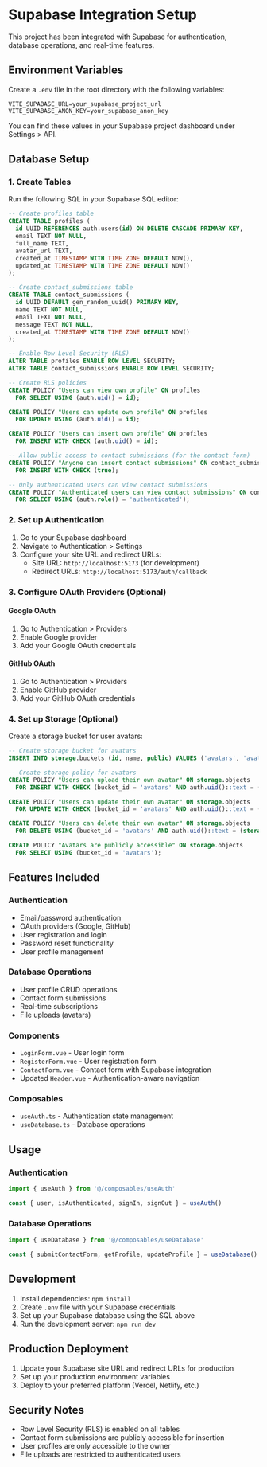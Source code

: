 # Supabase Integration Setup

This project has been integrated with Supabase for authentication, database operations, and real-time features.

## Environment Variables

Create a `.env` file in the root directory with the following variables:

```env
VITE_SUPABASE_URL=your_supabase_project_url
VITE_SUPABASE_ANON_KEY=your_supabase_anon_key
```

You can find these values in your Supabase project dashboard under Settings > API.

## Database Setup

### 1. Create Tables

Run the following SQL in your Supabase SQL editor:

```sql
-- Create profiles table
CREATE TABLE profiles (
  id UUID REFERENCES auth.users(id) ON DELETE CASCADE PRIMARY KEY,
  email TEXT NOT NULL,
  full_name TEXT,
  avatar_url TEXT,
  created_at TIMESTAMP WITH TIME ZONE DEFAULT NOW(),
  updated_at TIMESTAMP WITH TIME ZONE DEFAULT NOW()
);

-- Create contact_submissions table
CREATE TABLE contact_submissions (
  id UUID DEFAULT gen_random_uuid() PRIMARY KEY,
  name TEXT NOT NULL,
  email TEXT NOT NULL,
  message TEXT NOT NULL,
  created_at TIMESTAMP WITH TIME ZONE DEFAULT NOW()
);

-- Enable Row Level Security (RLS)
ALTER TABLE profiles ENABLE ROW LEVEL SECURITY;
ALTER TABLE contact_submissions ENABLE ROW LEVEL SECURITY;

-- Create RLS policies
CREATE POLICY "Users can view own profile" ON profiles
  FOR SELECT USING (auth.uid() = id);

CREATE POLICY "Users can update own profile" ON profiles
  FOR UPDATE USING (auth.uid() = id);

CREATE POLICY "Users can insert own profile" ON profiles
  FOR INSERT WITH CHECK (auth.uid() = id);

-- Allow public access to contact submissions (for the contact form)
CREATE POLICY "Anyone can insert contact submissions" ON contact_submissions
  FOR INSERT WITH CHECK (true);

-- Only authenticated users can view contact submissions
CREATE POLICY "Authenticated users can view contact submissions" ON contact_submissions
  FOR SELECT USING (auth.role() = 'authenticated');
```

### 2. Set up Authentication

1. Go to your Supabase dashboard
2. Navigate to Authentication > Settings
3. Configure your site URL and redirect URLs:
   - Site URL: `http://localhost:5173` (for development)
   - Redirect URLs: `http://localhost:5173/auth/callback`

### 3. Configure OAuth Providers (Optional)

#### Google OAuth

1. Go to Authentication > Providers
2. Enable Google provider
3. Add your Google OAuth credentials

#### GitHub OAuth

1. Go to Authentication > Providers
2. Enable GitHub provider
3. Add your GitHub OAuth credentials

### 4. Set up Storage (Optional)

Create a storage bucket for user avatars:

```sql
-- Create storage bucket for avatars
INSERT INTO storage.buckets (id, name, public) VALUES ('avatars', 'avatars', true);

-- Create storage policy for avatars
CREATE POLICY "Users can upload their own avatar" ON storage.objects
  FOR INSERT WITH CHECK (bucket_id = 'avatars' AND auth.uid()::text = (storage.foldername(name))[1]);

CREATE POLICY "Users can update their own avatar" ON storage.objects
  FOR UPDATE WITH CHECK (bucket_id = 'avatars' AND auth.uid()::text = (storage.foldername(name))[1]);

CREATE POLICY "Users can delete their own avatar" ON storage.objects
  FOR DELETE USING (bucket_id = 'avatars' AND auth.uid()::text = (storage.foldername(name))[1]);

CREATE POLICY "Avatars are publicly accessible" ON storage.objects
  FOR SELECT USING (bucket_id = 'avatars');
```

## Features Included

### Authentication

- Email/password authentication
- OAuth providers (Google, GitHub)
- User registration and login
- Password reset functionality
- User profile management

### Database Operations

- User profile CRUD operations
- Contact form submissions
- Real-time subscriptions
- File uploads (avatars)

### Components

- `LoginForm.vue` - User login form
- `RegisterForm.vue` - User registration form
- `ContactForm.vue` - Contact form with Supabase integration
- Updated `Header.vue` - Authentication-aware navigation

### Composables

- `useAuth.ts` - Authentication state management
- `useDatabase.ts` - Database operations

## Usage

### Authentication

```typescript
import { useAuth } from '@/composables/useAuth'

const { user, isAuthenticated, signIn, signOut } = useAuth()
```

### Database Operations

```typescript
import { useDatabase } from '@/composables/useDatabase'

const { submitContactForm, getProfile, updateProfile } = useDatabase()
```

## Development

1. Install dependencies: `npm install`
2. Create `.env` file with your Supabase credentials
3. Set up your Supabase database using the SQL above
4. Run the development server: `npm run dev`

## Production Deployment

1. Update your Supabase site URL and redirect URLs for production
2. Set up your production environment variables
3. Deploy to your preferred platform (Vercel, Netlify, etc.)

## Security Notes

- Row Level Security (RLS) is enabled on all tables
- Contact form submissions are publicly accessible for insertion
- User profiles are only accessible to the owner
- File uploads are restricted to authenticated users
